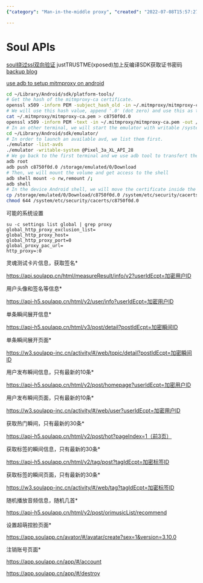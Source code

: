 ```yaml
---
{"category": "Man-in-the-middle proxy", "created": "2022-07-08T15:57:27.000Z", "date": "2022-07-08 15:57:27", "description": "This article provides instructions on how to set up a man-in-the-middle (MITM) proxy on an Android device using mitmproxy and access various API endpoints for Soul app data, such as user profiles, recent moments, hot instant moments, and audio playlists.", "modified": "2022-11-03T08:52:26.220Z", "tags": ["API", "audio source", "information gathering", "scraping", "soul", "text source", "video source"], "title": "Soul API"}

---
```


# Soul APIs

[soul绕过ssl双向验证](https://www.freesion.com/article/9811692393/) justTRUSTME(xposed)加上反编译SDK获取证书密码 [backup blog](https://blog.csdn.net/qq_38316655/article/details/104176882)

[use adb to setup mitmproxy on android](https://www.trickster.dev/post/setting-up-mitmproxy-with-android/)
```bash
cd ~/Library/Android/sdk/platform-tools/
# Get the hash of the mitmproxy-ca certificate.
openssl x509 -inform PEM -subject_hash_old -in ~/.mitmproxy/mitmproxy-ca.pem | head -1
# We will use this hash value, append '.0' (dot zero) and use this as the filename for the resulting Android certificate
cat ~/.mitmproxy/mitmproxy-ca.pem > c8750f0d.0
openssl x509 -inform PEM -text -in ~/.mitmproxy/mitmproxy-ca.pem -out /dev/null >> c8750f0d.0
# In an other terminal, we will start the emulator with writable /system volume
cd ~/Library/Android/sdk/emulator/
# In order to launch an available avd, we list them first.
./emulator -list-avds
./emulator -writable-system @Pixel_3a_XL_API_28
# We go back to the first terminal and we use adb tool to transfert the certificate
adb root
adb push c8750f0d.0 /storage/emulated/0/Download
# Then, we will mount the volume and get access to the shell
adb shell mount -o rw,remount /;
adb shell
# In the device Android shell, we will move the certificate inside the system partition in the folder '/system/etc/security/'
cp /storage/emulated/0/Download/c8750f0d.0 /system/etc/security/cacerts/
chmod 644 /system/etc/security/cacerts/c8750f0d.0

```

可能的系统设置
```log
su -c settings list global | grep proxy
global_http_proxy_exclusion_list=
global_http_proxy_host=
global_http_proxy_port=0
global_proxy_pac_url=
http_proxy=:0

```

灵魂测试卡片信息，获取签名*

https://api.soulapp.cn/html/measureResult/info/v2?userIdEcpt=加密用户ID

用户头像和签名等信息*

https://api-h5.soulapp.cn/html/v2/user/info?userIdEcpt=加密用户ID

单条瞬间展开信息*

https://api-h5.soulapp.cn/html/v3/post/detail?postIdEcpt=加密瞬间ID

单条瞬间展开页面*

https://w3.soulapp-inc.cn/activity/#/web/topic/detail?postIdEcpt=加密瞬间ID

用户发布瞬间信息，只有最新的10条*

https://api-h5.soulapp.cn/html/v2/post/homepage?userIdEcpt=加密用户ID

用户发布瞬间页面，只有最新的10条*

https://w3.soulapp-inc.cn/activity/#/web/user?userIdEcpt=加密用户ID

获取热门瞬间，只有最新的30条*

https://api-h5.soulapp.cn/html/v2/post/hot?pageIndex=1（前3页）

获取标签的瞬间信息，只有最新的30条*

https://api-h5.soulapp.cn/html/v2/tag/post?tagIdEcpt=加密标签ID

获取标签的瞬间页面，只有最新的30条*

https://w3.soulapp-inc.cn/activity/#/web/tag?tagIdEcpt=加密标签ID

随机播放音频信息，随机几首*

https://api-h5.soulapp.cn/html/v2/post/orimusicList/recommend

设置超萌捏脸页面*

https://app.soulapp.cn/avator/#/avatar/create?sex=1&version=3.10.0

注销账号页面*

https://app.soulapp.cn/app/#/account

https://app.soulapp.cn/app/#/destroy
